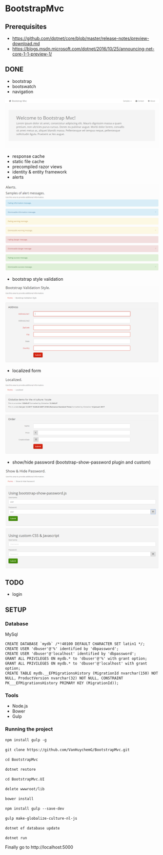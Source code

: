 # BootstrapMvc

## Prerequisites
* https://github.com/dotnet/core/blob/master/release-notes/preview-download.md
* https://blogs.msdn.microsoft.com/dotnet/2016/10/25/announcing-net-core-1-1-preview-1/

## DONE
* bootstrap
* bootswatch
* navigation

![bootswatch](https://raw.githubusercontent.com/VanHuychemG/BootstrapMvc/identity/BootstrapMvc.UI/wwwroot/images/bootswatch.png)

* response cache
* static file cache
* precompiled razor views
* identity & entity framework
* alerts

![alerts](https://raw.githubusercontent.com/VanHuychemG/BootstrapMvc/identity/BootstrapMvc.UI/wwwroot/images/alerts.png)

* bootstrap style validation

![bootstrap validation](https://raw.githubusercontent.com/VanHuychemG/BootstrapMvc/identity/BootstrapMvc.UI/wwwroot/images/bootstrap_validation.png)

* localized form

![localization](https://raw.githubusercontent.com/VanHuychemG/BootstrapMvc/identity/BootstrapMvc.UI/wwwroot/images/localization.png)

* show/hide password (bootstrap-show-password plugin and custom)

![show/hide password](https://raw.githubusercontent.com/VanHuychemG/BootstrapMvc/identity/BootstrapMvc.UI/wwwroot/images/show_hide_password.png)


## TODO
* login

## SETUP

### Database

MySql

```
CREATE DATABASE `mydb` /*!40100 DEFAULT CHARACTER SET latin1 */;
CREATE USER 'dbuser'@'%' identified by 'dbpassword';
CREATE USER 'dbuser'@'localhost' identified by 'dbpassword';
GRANT ALL PRIVILEGES ON mydb.* to 'dbuser'@'%' with grant option;
GRANT ALL PRIVILEGES ON mydb.* to 'dbuser'@'localhost' with grant option;
CREATE TABLE mydb.__EFMigrationsHistory (MigrationId nvarchar(150) NOT NULL, ProductVersion nvarchar(32) NOT NULL, CONSTRAINT PK___EFMigrationsHistory PRIMARY KEY (MigrationId));
```

### Tools

* Node.js
* Bower
* Gulp

### Running the project

```
npm install gulp -g

git clone https://github.com/VanHuychemG/BootstrapMvc.git

cd BootstrapMvc

dotnet restore

cd BootstrapMvc.UI

delete wwwroot/lib

bower install

npm install gulp --save-dev

gulp make-globalize-culture-nl-js

dotnet ef database update

dotnet run
```

Finally go to http://localhost:5000

